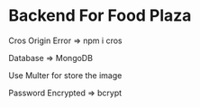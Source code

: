 <h1>Backend For Food Plaza</h1>

<p> Cros Origin Error => npm i cros </p>

<p>Database => MongoDB</p>

<p>Use Multer for store the image</p>

<p>Password Encrypted => bcrypt</p>

